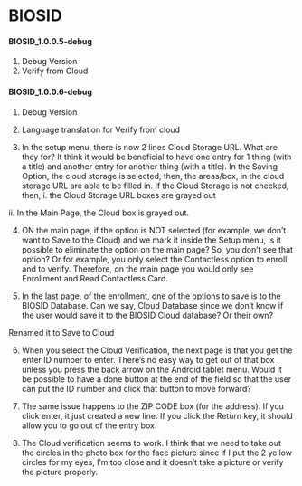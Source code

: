 # BIOSID

#### BIOSID_1.0.0.5-debug

1.  Debug Version
2.  Verify from Cloud

#### BIOSID_1.0.0.6-debug

1.  Debug Version

2.  Language translation for Verify from cloud

3.  In the setup menu, there is now 2 lines Cloud Storage URL.  What are they for?  It think it would be beneficial to have one entry for 1 thing (with a title) and another entry for another thing (with a title).
In the Saving Option, the cloud storage is selected, then, the areas/box, in the cloud storage URL are able to be filled in. If the Cloud Storage is not checked, then,
   i.      the Cloud Storage URL boxes are grayed out

   ii.      In the Main Page, the Cloud box is grayed out.




 

4. ON the main page, if the option is NOT selected (for example, we don’t want to Save to the Cloud) and we mark it inside the Setup menu, is it possible to eliminate the option on the main page?  So, you don’t see that option?  Or for example, you only select the Contactless option to enroll and to verify. Therefore, on the main page you would only see Enrollment and Read Contactless Card. 




5. In the last page, of the enrollment, one of the options to save is to the BIOSID Database.  Can we say, Cloud Database since we don’t know if the user would save it to the BIOSID Cloud database? Or their own? 

Renamed it to Save to Cloud




6. When you select the Cloud Verification, the next page is that you get the enter ID number to enter.  There’s no easy way to get out of that box unless you press the back arrow on the Android tablet menu.  Would it be possible to have a done button at the end of the field so that the user can put the ID number and click that button to move forward?  




7. The same issue happens to the ZIP CODE box (for the address).  If you click enter, it just created a new line.  If you click the Return key, it should allow you to go out of the entry box. 




8. The Cloud verification seems to work. I think that we need to take out the circles in the photo box for the face picture since if I put the 2 yellow circles for my eyes, I’m too close and it doesn’t take a picture or verify the picture properly. 
           
